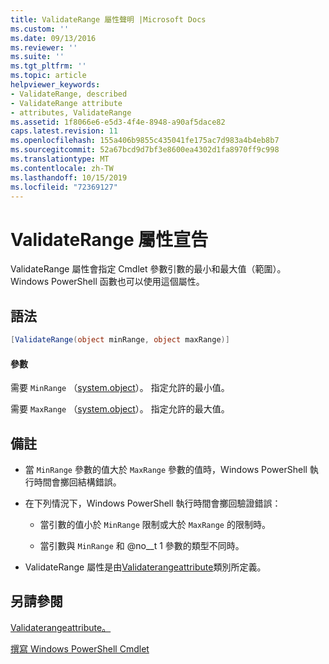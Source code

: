 ```yaml
---
title: ValidateRange 屬性聲明 |Microsoft Docs
ms.custom: ''
ms.date: 09/13/2016
ms.reviewer: ''
ms.suite: ''
ms.tgt_pltfrm: ''
ms.topic: article
helpviewer_keywords:
- ValidateRange, described
- ValidateRange attribute
- attributes, ValidateRange
ms.assetid: 1f8066e6-e5d3-4f4e-8948-a90af5dace82
caps.latest.revision: 11
ms.openlocfilehash: 155a406b9855c435041fe175ac7d983a4b4eb8b7
ms.sourcegitcommit: 52a67bcd9d7bf3e8600ea4302d1fa8970ff9c998
ms.translationtype: MT
ms.contentlocale: zh-TW
ms.lasthandoff: 10/15/2019
ms.locfileid: "72369127"
---
```

# <a name="validaterange-attribute-declaration"></a>ValidateRange 屬性宣告

ValidateRange 屬性會指定 Cmdlet 參數引數的最小和最大值（範圍）。 Windows PowerShell 函數也可以使用這個屬性。

## <a name="syntax"></a>語法

```csharp
[ValidateRange(object minRange, object maxRange)]
```

#### <a name="parameters"></a>參數

需要 `MinRange` （[system.object](/dotnet/api/system.object)）。 指定允許的最小值。

需要 `MaxRange` （[system.object](/dotnet/api/system.object)）。 指定允許的最大值。

## <a name="remarks"></a>備註

- 當 `MinRange` 參數的值大於 `MaxRange` 參數的值時，Windows PowerShell 執行時間會擲回結構錯誤。

- 在下列情況下，Windows PowerShell 執行時間會擲回驗證錯誤：

    - 當引數的值小於 `MinRange` 限制或大於 `MaxRange` 的限制時。

    - 當引數與 `MinRange` 和 @no__t 1 參數的類型不同時。

- ValidateRange 屬性是由[Validaterangeattribute](/dotnet/api/System.Management.Automation.ValidateRangeAttribute)類別所定義。

## <a name="see-also"></a>另請參閱

[Validaterangeattribute。](/dotnet/api/System.Management.Automation.ValidateRangeAttribute)

[撰寫 Windows PowerShell Cmdlet](./writing-a-windows-powershell-cmdlet.md)
